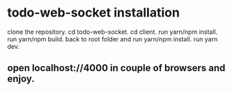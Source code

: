 # todo-web-socket installation

 clone the repository.
 cd todo-web-socket.
 cd client.
 run yarn/npm install.
 run yarn/npm build.
 back to root folder and run yarn/npm install.
 run yarn dev.

## open localhost://4000 in couple of browsers and enjoy.
